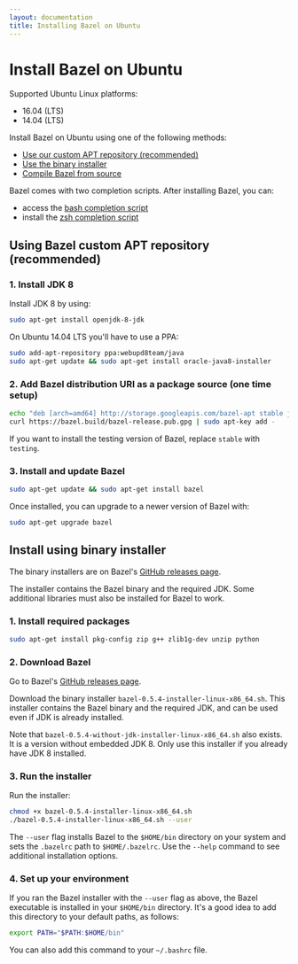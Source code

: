 ```yaml
---
layout: documentation
title: Installing Bazel on Ubuntu
---
```


# <a name="ubuntu"></a>Install Bazel on Ubuntu

Supported Ubuntu Linux platforms:

*   16.04 (LTS)
*   14.04 (LTS)

Install Bazel on Ubuntu using one of the following methods:

*   [Use our custom APT repository (recommended)](#install-on-ubuntu)
*   [Use the binary installer](#install-with-installer-ubuntu)
*   [Compile Bazel from source](install-compile-source.html)

Bazel comes with two completion scripts. After installing Bazel, you can:

*   access the [bash completion script](install.html)
*   install the [zsh completion script](install.html)

## <a name="install-on-ubuntu"></a> Using Bazel custom APT repository (recommended)

### 1. Install JDK 8

Install JDK 8 by using:

```bash
sudo apt-get install openjdk-8-jdk
```

On Ubuntu 14.04 LTS you'll have to use a PPA:

```bash
sudo add-apt-repository ppa:webupd8team/java
sudo apt-get update && sudo apt-get install oracle-java8-installer
```

### 2. Add Bazel distribution URI as a package source (one time setup)

```bash
echo "deb [arch=amd64] http://storage.googleapis.com/bazel-apt stable jdk1.8" | sudo tee /etc/apt/sources.list.d/bazel.list
curl https://bazel.build/bazel-release.pub.gpg | sudo apt-key add -
```

If you want to install the testing version of Bazel, replace `stable` with
`testing`.

### 3. Install and update Bazel

```bash
sudo apt-get update && sudo apt-get install bazel
```

Once installed, you can upgrade to a newer version of Bazel with:

```bash
sudo apt-get upgrade bazel
```

## <a name="install-with-installer-ubuntu"></a>Install using binary installer

The binary installers are on Bazel's [GitHub releases page](https://github.com/bazelbuild/bazel/releases).

The installer contains the Bazel binary and the required JDK. Some additional
libraries must also be installed for Bazel to work.

### 1. Install required packages

```bash
sudo apt-get install pkg-config zip g++ zlib1g-dev unzip python
```

### 2. Download Bazel

Go to Bazel's [GitHub releases page](https://github.com/bazelbuild/bazel/releases).

Download the binary installer `bazel-0.5.4-installer-linux-x86_64.sh`. This
installer contains the Bazel binary and the required JDK, and can be used even
if JDK is already installed.

Note that `bazel-0.5.4-without-jdk-installer-linux-x86_64.sh` also exists.
It is a version without embedded JDK 8. Only use this installer if you already
have JDK 8 installed.

### 3. Run the installer

Run the installer:

```bash
chmod +x bazel-0.5.4-installer-linux-x86_64.sh
./bazel-0.5.4-installer-linux-x86_64.sh --user
```

The `--user` flag installs Bazel to the `$HOME/bin` directory on your system and
sets the `.bazelrc` path to `$HOME/.bazelrc`. Use the `--help` command to see
additional installation options.

### 4. Set up your environment

If you ran the Bazel installer with the `--user` flag as above, the Bazel
executable is installed in your `$HOME/bin` directory. It's a good idea to add
this directory to your default paths, as follows:

```bash
export PATH="$PATH:$HOME/bin"
```

You can also add this command to your `~/.bashrc` file.
